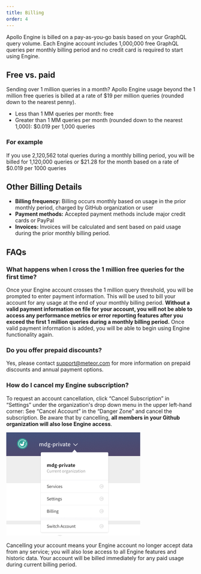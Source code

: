 ```yaml
---
title: Billing
order: 4
---
```


Apollo Engine is billed on a pay-as-you-go basis based on your GraphQL query volume. Each Engine account includes 1,000,000 free GraphQL queries per monthly billing period and no credit card is required to start using Engine.

## Free vs. paid

Sending over 1 million queries in a month? Apollo Engine usage beyond the 1 million free queries is billed at a rate of $19 per million queries (rounded down to the nearest penny).

* Less than 1 MM queries per month: free
* Greater than 1 MM queries per month (rounded down to the nearest 1,000): $0.019 per 1,000 queries 

### For example

If you use 2,120,562 total queries during a monthly billing period, you will be billed for 1,120,000 queries or $21.28 for the month based on a rate of $0.019 per 1000 queries

## Other Billing Details

* **Billing frequency:** Billing occurs monthly based on usage in the prior monthly period, charged by GitHub organization or user
* **Payment methods:** Accepted payment methods include major credit cards or PayPal
* **Invoices:** Invoices will be calculated and sent based on paid usage during the prior monthly billing period.

## FAQs

### What happens when I cross the 1 million free queries for the first time?

Once your Engine account crosses the 1 million query threshold, you will be prompted to enter payment information. This will be used to bill your account for any usage at the end of your monthly billing period. **Without a valid payment information on file for your account, you will not be able to access any performance metrics or error reporting features after you exceed the first 1 million queries during a monthly billing period.** Once valid payment information is added, you will be able to begin using Engine functionality again.

### Do you offer prepaid discounts?

Yes, please contact [support@meteor.com](mailto:support@meteor.com) for more information on prepaid discounts and annual payment options. 

### How do I cancel my Engine subscription?

To request an account cancellation, click “Cancel Subscription” in “Settings” under the organization's drop down menu in the upper left-hand corner: See “Cancel Account” in the “Danger Zone” and cancel the subscription. Be aware that by cancelling, **all members in your Github organization will also lose Engine access**. 

![Account billing](./img/account.billing.nav.png)

Cancelling your account means your Engine account no longer accept data from any service; you will also lose access to all Engine features and historic data. Your account will be billed immediately for any paid usage during current billing period.
